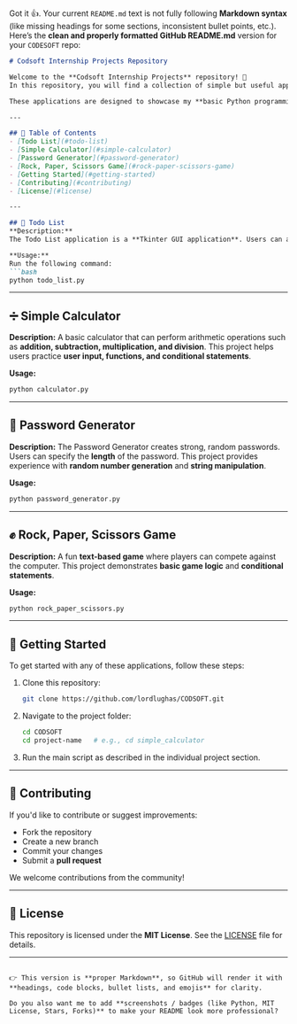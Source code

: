 Got it 👍. Your current `README.md` text is not fully following **Markdown syntax** (like missing headings for some sections, inconsistent bullet points, etc.). Here’s the **clean and properly formatted GitHub README.md** version for your `CODESOFT` repo:

````markdown
# Codsoft Internship Projects Repository

Welcome to the **Codsoft Internship Projects** repository! 🎉  
In this repository, you will find a collection of simple but useful applications that I developed during my internship at Codsoft.  

These applications are designed to showcase my **basic Python programming skills** and are perfect for beginners looking to learn and improve their coding abilities.

---

## 📑 Table of Contents
- [Todo List](#todo-list)
- [Simple Calculator](#simple-calculator)
- [Password Generator](#password-generator)
- [Rock, Paper, Scissors Game](#rock-paper-scissors-game)
- [Getting Started](#getting-started)
- [Contributing](#contributing)
- [License](#license)

---

## 📝 Todo List
**Description:**  
The Todo List application is a **Tkinter GUI application**. Users can add tasks, cross/uncross tasks, and remove tasks from the list. It's a great way to practice **data structures** and **control flow**.

**Usage:**  
Run the following command:  
```bash
python todo_list.py
````

---

## ➗ Simple Calculator

**Description:**
A basic calculator that can perform arithmetic operations such as **addition, subtraction, multiplication, and division**. This project helps users practice **user input, functions, and conditional statements**.

**Usage:**

```bash
python calculator.py
```

---

## 🔐 Password Generator

**Description:**
The Password Generator creates strong, random passwords. Users can specify the **length** of the password. This project provides experience with **random number generation** and **string manipulation**.

**Usage:**

```bash
python password_generator.py
```

---

## ✊ Rock, Paper, Scissors Game

**Description:**
A fun **text-based game** where players can compete against the computer. This project demonstrates **basic game logic** and **conditional statements**.

**Usage:**

```bash
python rock_paper_scissors.py
```

---

## 🚀 Getting Started

To get started with any of these applications, follow these steps:

1. Clone this repository:

   ```bash
   git clone https://github.com/lordlughas/CODSOFT.git
   ```
2. Navigate to the project folder:

   ```bash
   cd CODSOFT
   cd project-name   # e.g., cd simple_calculator
   ```
3. Run the main script as described in the individual project section.

---

## 🤝 Contributing

If you'd like to contribute or suggest improvements:

* Fork the repository
* Create a new branch
* Commit your changes
* Submit a **pull request**

We welcome contributions from the community!

---

## 📜 License

This repository is licensed under the **MIT License**.
See the [LICENSE](LICENSE) file for details.

---

```

👉 This version is **proper Markdown**, so GitHub will render it with **headings, code blocks, bullet lists, and emojis** for clarity.  

Do you also want me to add **screenshots / badges (like Python, MIT License, Stars, Forks)** to make your README look more professional?
```
